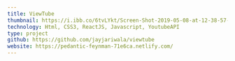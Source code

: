 ```yaml
---
title: ViewTube
thumbnail: https://i.ibb.co/6tvLYkt/Screen-Shot-2019-05-08-at-12-38-57-PM.png
technology: Html, CSS3, ReactJS, Javascript, YoutubeAPI
type: project
github: https://github.com/jayjariwala/viewtube
website: https://pedantic-feynman-71e6ca.netlify.com/
---
```

